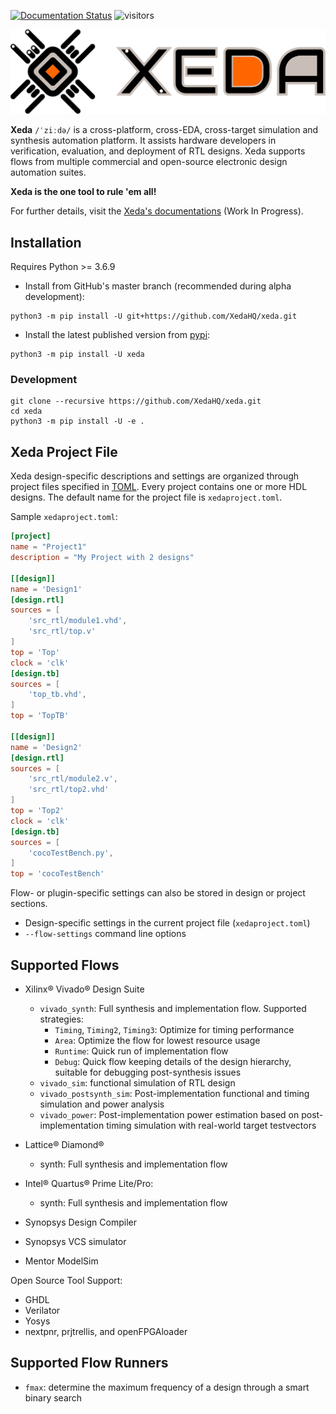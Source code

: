 [![Documentation Status](https://readthedocs.org/projects/xeda/badge/?version=latest)](https://xeda.readthedocs.io/en/latest/?badge=latest) ![visitors](https://page-views.glitch.me/badge?page_id=XedaHQ.xeda)

![Xeda Logo](logo.svg)


**Xeda** `/ˈziːdə/` is a cross-platform, cross-EDA, cross-target simulation and synthesis automation platform.
It assists hardware developers in verification, evaluation, and deployment of RTL designs. Xeda supports flows from multiple commercial and open-source electronic design automation suites.

**Xeda is the one tool to rule 'em all!**

For further details, visit the [Xeda's documentations](http://xeda.rtfd.io/) (Work In Progress).




## Installation

Requires Python >= 3.6.9

- Install from GitHub's master branch (recommended during alpha development):
```
python3 -m pip install -U git+https://github.com/XedaHQ/xeda.git
```

- Install the latest published version from [pypi](https://pypi.org/project/xeda):
```
python3 -m pip install -U xeda
```

### Development
```
git clone --recursive https://github.com/XedaHQ/xeda.git
cd xeda
python3 -m pip install -U -e .
```



## Xeda Project File

Xeda design-specific descriptions and settings are organized through project files specified in [TOML](https://toml.io/). Every project contains one or more HDL designs. The default name for the project file is `xedaproject.toml`.

Sample `xedaproject.toml`:

```toml
[project]
name = "Project1"
description = "My Project with 2 designs"

[[design]]
name = 'Design1'
[design.rtl]
sources = [
    'src_rtl/module1.vhd',
    'src_rtl/top.v'
]
top = 'Top'
clock = 'clk'
[design.tb]
sources = [
    'top_tb.vhd',
]
top = 'TopTB'

[[design]]
name = 'Design2'
[design.rtl]
sources = [
    'src_rtl/module2.v',
    'src_rtl/top2.vhd'
]
top = 'Top2'
clock = 'clk'
[design.tb]
sources = [
    'cocoTestBench.py',
]
top = 'cocoTestBench'

```
Flow- or plugin-specific settings can also be stored in design or project sections.


- Design-specific settings in the current project file (`xedaproject.toml`)
- `--flow-settings` command line options

## Supported Flows

- Xilinx® Vivado® Design Suite
    - `vivado_synth`: Full synthesis and implementation flow. Supported strategies:
      - `Timing`, `Timing2`, `Timing3`: Optimize for timing performance
      - `Area`: Optimize the flow for lowest resource usage
      - `Runtime`: Quick run of implementation flow
      - `Debug`: Quick flow keeping details of the design hierarchy, suitable for debugging post-synthesis issues
    - `vivado_sim`: functional simulation of RTL design
    - `vivado_postsynth_sim`: Post-implementation functional and timing simulation and power analysis
    - `vivado_power`: Post-implementation power estimation based on post-implementation timing simulation with real-world target testvectors
- Lattice® Diamond®
    - synth: Full synthesis and implementation flow
- Intel® Quartus® Prime Lite/Pro:
    - synth: Full synthesis and implementation flow

- Synopsys Design Compiler
- Synopsys VCS simulator
- Mentor ModelSim

Open Source Tool Support:
- GHDL
- Verilator
- Yosys
- nextpnr, prjtrellis, and openFPGAloader


## Supported Flow Runners
- `fmax`: determine the maximum frequency of a design through a smart binary search
